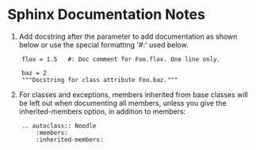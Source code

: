 # Sphinx Documentation Notes

1. Add docstring after the parameter to add documentation as shown below or use the special formatting '#:' used below.
```
    flox = 1.5   #: Doc comment for Foo.flox. One line only.

    baz = 2
    """Docstring for class attribute Foo.baz."""
```

2. For classes and exceptions, members inherited from base classes will be left out when documenting all members, unless you give the inherited-members option, in addition to members:
```
    .. autoclass:: Noodle
        :members:
        :inherited-members:
```